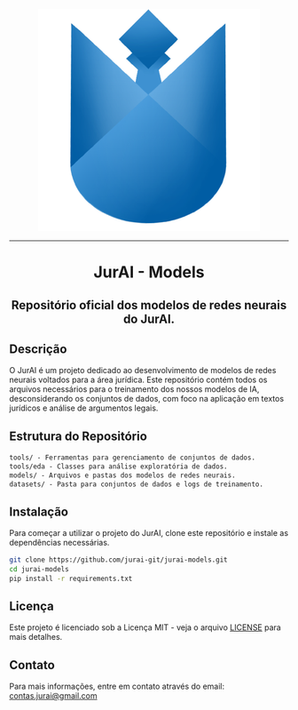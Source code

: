 <p align="center">
  <img src="./assets/img/jurai-git.png"/>
</p>

---

<h1 align="center">JurAI - Models</h1> <h2 align="center">Repositório oficial dos modelos de redes neurais do JurAI.</h2>

## Descrição

O JurAI é um projeto dedicado ao desenvolvimento de modelos de redes neurais voltados para a área jurídica. 
Este repositório contém todos os arquivos necessários para o treinamento dos nossos modelos de IA, 
desconsiderando os conjuntos de dados, com foco na aplicação em textos jurídicos e análise de argumentos legais.

## Estrutura do Repositório

    tools/ - Ferramentas para gerenciamento de conjuntos de dados.
    tools/eda - Classes para análise exploratória de dados.
    models/ - Arquivos e pastas dos modelos de redes neurais.
    datasets/ - Pasta para conjuntos de dados e logs de treinamento.

## Instalação

Para começar a utilizar o projeto do JurAI, clone este repositório e instale as dependências necessárias.

~~~bash
git clone https://github.com/jurai-git/jurai-models.git
cd jurai-models
pip install -r requirements.txt
~~~

## Licença

Este projeto é licenciado sob a Licença MIT - veja o arquivo [LICENSE]('LICENSE') para mais detalhes.

## Contato

Para mais informações, entre em contato através do email: contas.jurai@gmail.com
